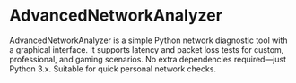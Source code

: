 # AdvancedNetworkAnalyzer
AdvancedNetworkAnalyzer is a simple Python network diagnostic tool with a graphical interface. It supports latency and packet loss tests for custom, professional, and gaming scenarios. No extra dependencies required—just Python 3.x. Suitable for quick personal network checks.
